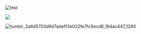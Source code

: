 ![test](https://github.com/user-attachments/assets/0de94034-a9f9-401a-ad5d-6ba279ef0267)




![](https://Cl0udY-SkY.com/ghpvc/?username=your-github-username)





![tumblr_2a6d5703d9d7ade1f3e022fe7fc5ecd8_194ac447_1280](https://github.com/user-attachments/assets/9b9f1cfe-0284-4955-b200-c061dac06b19)

